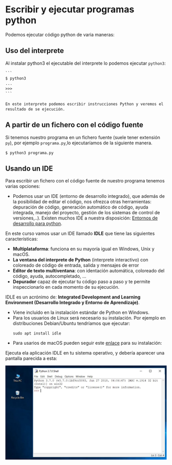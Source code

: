 # Escribir y ejecutar programas python

Podemos ejecutar código python de varia maneras:

## Uso del interprete

Al instalar python3 el ejecutable del interprete lo podemos ejecutar `python3`:

    ```
	$ python3
    ...
    >>> 
    ```

    En este interprete podemos escribir instrucciones Python y veremos el resultado de se ejecución.


## A partir de un fichero con el código fuente

Si tenemos nuestro programa en un fichero fuente (suele tener extensión `py`), por ejemplo `programa.py`,lo ejecutaríamos de la siguiente manera.
	
	$ python3 programa.py


## Usando un IDE

Para escribir un fichero con el código fuente de nuestro programa tenemos varias opciones:

* Podemos usar un IDE (entorno de desarrollo integrado), que además de la posibilidad  de editar el código, nos ofrezca otras herramientas: depuración de código, generación automático de código, ayuda integrada, manejo del proyecto, gestión de los sistemas de control de versiones,..). Existen muchos IDE a nuestra disposición: [Entornos de desarrollo para python](https://wiki.python.org/moin/IntegratedDevelopmentEnvironments).

En este curso vamos usar un IDE llamado **IDLE** que tiene las siguientes características:

* **Multiplataforma**: funciona en su mayoría igual en Windows, Unix y macOS.
* **La ventana del interprete de Python** (interprete interactivo) con coloreado de código de entrada, salida y mensajes de error
* **Editor de texto multiventana**: con identación automática, coloreado del código, ayuda, autocompletado, ...
* **Depurador** capaz de ejecutar tu código paso a paso y te permite inspeccionarlo en cada momento de su ejecución.

IDLE es un acrónimo de: **Integrated Development and Learning Environment (Desarrollo Integrado y Entorno de Aprendizaje)**.

* Viene incluido en la instalación estándar de Python en Windows.
* Para los usuarios de Linux será necesario su instalación. Por ejemplo en distribuciones Debian/Ubuntu tendríamos que ejecutar:
    ```
    sudo apt install idle
    ```
* Para usarios de macOS pueden seguir este [enlace](https://www.python.org/download/mac/tcltk/) para su instalación: 

Ejecuta ela aplicación IDLE en tu sistema operativo, y debería aparecer una pantalla parecida a esta:

![python3](img/python3.png)